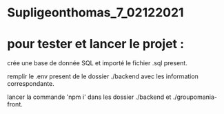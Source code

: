 # Supligeonthomas_7_02122021

# pour tester et lancer le projet :
crée une base de donnée SQL et importé le fichier .sql present.

remplir le .env present de le dossier ./backend avec les information correspondante.

lancer la commande 'npm i' dans les dossier ./backend et ./groupomania-front.

